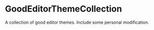 # GoodEditorThemeCollection
A collection of good editor themes. Include some personal modification.

